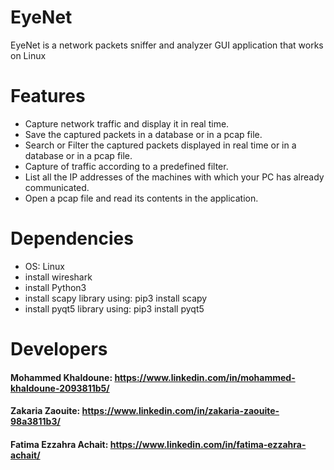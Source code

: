 # EyeNet
EyeNet is a network packets sniffer and analyzer GUI application that works on Linux 

# Features
- Capture network traffic and display it in real time.
- Save the captured packets in a database or in a pcap file.
- Search or Filter the captured packets displayed in real time or in a database or in a pcap file.
- Capture of traffic according to a predefined filter.
- List all the IP addresses of the machines with which your PC has already communicated.
- Open a pcap file and read its contents in the application.

# Dependencies
- OS: Linux
- install wireshark
- install Python3
- install scapy library using: pip3 install scapy
- install pyqt5 library using: pip3 install pyqt5

# Developers
#### Mohammed Khaldoune: https://www.linkedin.com/in/mohammed-khaldoune-2093811b5/
#### Zakaria Zaouite: https://www.linkedin.com/in/zakaria-zaouite-98a3811b3/
#### Fatima Ezzahra Achait: https://www.linkedin.com/in/fatima-ezzahra-achait/
